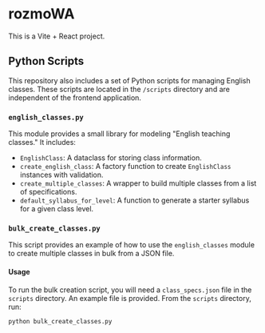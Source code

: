 # rozmoWA

This is a Vite + React project.

## Python Scripts

This repository also includes a set of Python scripts for managing English classes. These scripts are located in the `/scripts` directory and are independent of the frontend application.

### `english_classes.py`

This module provides a small library for modeling "English teaching classes." It includes:

*   `EnglishClass`: A dataclass for storing class information.
*   `create_english_class`: A factory function to create `EnglishClass` instances with validation.
*   `create_multiple_classes`: A wrapper to build multiple classes from a list of specifications.
*   `default_syllabus_for_level`: A function to generate a starter syllabus for a given class level.

### `bulk_create_classes.py`

This script provides an example of how to use the `english_classes` module to create multiple classes in bulk from a JSON file.

#### Usage

To run the bulk creation script, you will need a `class_specs.json` file in the `scripts` directory. An example file is provided. From the `scripts` directory, run:

```bash
python bulk_create_classes.py
```

